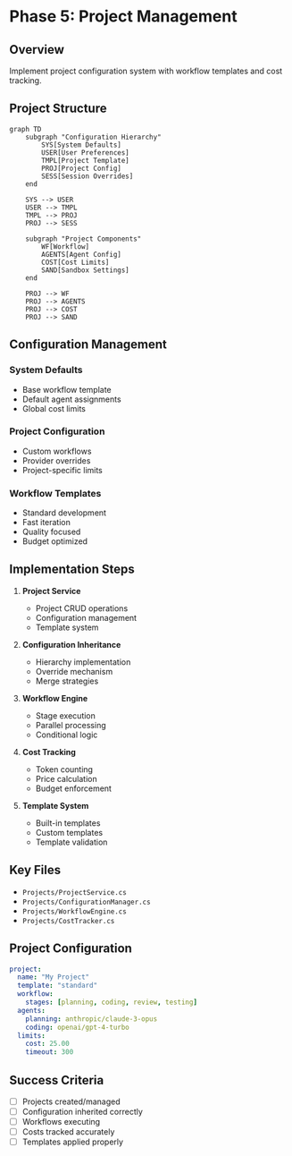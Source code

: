 # Phase 5: Project Management

## Overview
Implement project configuration system with workflow templates and cost tracking.

## Project Structure
```mermaid
graph TD
    subgraph "Configuration Hierarchy"
        SYS[System Defaults]
        USER[User Preferences]
        TMPL[Project Template]
        PROJ[Project Config]
        SESS[Session Overrides]
    end
    
    SYS --> USER
    USER --> TMPL
    TMPL --> PROJ
    PROJ --> SESS
    
    subgraph "Project Components"
        WF[Workflow]
        AGENTS[Agent Config]
        COST[Cost Limits]
        SAND[Sandbox Settings]
    end
    
    PROJ --> WF
    PROJ --> AGENTS
    PROJ --> COST
    PROJ --> SAND
```

## Configuration Management

### System Defaults
- Base workflow template
- Default agent assignments
- Global cost limits

### Project Configuration
- Custom workflows
- Provider overrides
- Project-specific limits

### Workflow Templates
- Standard development
- Fast iteration
- Quality focused
- Budget optimized

## Implementation Steps

1. **Project Service**
   - Project CRUD operations
   - Configuration management
   - Template system

2. **Configuration Inheritance**
   - Hierarchy implementation
   - Override mechanism
   - Merge strategies

3. **Workflow Engine**
   - Stage execution
   - Parallel processing
   - Conditional logic

4. **Cost Tracking**
   - Token counting
   - Price calculation
   - Budget enforcement

5. **Template System**
   - Built-in templates
   - Custom templates
   - Template validation

## Key Files
- `Projects/ProjectService.cs`
- `Projects/ConfigurationManager.cs`
- `Projects/WorkflowEngine.cs`
- `Projects/CostTracker.cs`

## Project Configuration
```yaml
project:
  name: "My Project"
  template: "standard"
  workflow:
    stages: [planning, coding, review, testing]
  agents:
    planning: anthropic/claude-3-opus
    coding: openai/gpt-4-turbo
  limits:
    cost: 25.00
    timeout: 300
```

## Success Criteria
- [ ] Projects created/managed
- [ ] Configuration inherited correctly
- [ ] Workflows executing
- [ ] Costs tracked accurately
- [ ] Templates applied properly